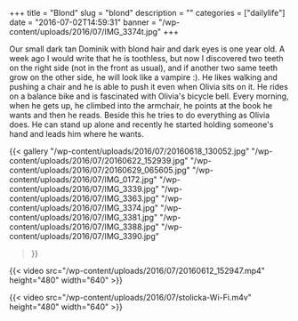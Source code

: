 +++
title = "Blond"
slug = "blond"
description = ""
categories = ["dailylife"]
date = "2016-07-02T14:59:31"
banner = "/wp-content/uploads/2016/07/IMG_3374t.jpg"
+++

Our small dark tan Dominik with blond hair and dark eyes is one year old. A week ago I would write
that he is toothless, but now I discovered two teeth on the right side (not in the front as usual), and
if another two same teeth grow on the other side, he will look like a vampire :). He likes walking
and pushing a chair and he is able to push it even when Olivia sits on it. He rides on a balance
bike and is fascinated with Olivia's bicycle bell. Every morning, when he gets up, he climbed into
the armchair, he points at the book he wants and then he reads. Beside this he tries to do
everything as Olivia does. He can stand up alone and recently he started holding someone's hand and
leads him where he wants.

{{< gallery
    "/wp-content/uploads/2016/07/20160618_130052.jpg"
    "/wp-content/uploads/2016/07/20160622_152939.jpg"
    "/wp-content/uploads/2016/07/20160629_065605.jpg"
    "/wp-content/uploads/2016/07/IMG_0172.jpg"
    "/wp-content/uploads/2016/07/IMG_3339.jpg"
    "/wp-content/uploads/2016/07/IMG_3363.jpg"
    "/wp-content/uploads/2016/07/IMG_3374.jpg"
    "/wp-content/uploads/2016/07/IMG_3381.jpg"
    "/wp-content/uploads/2016/07/IMG_3388.jpg"
    "/wp-content/uploads/2016/07/IMG_3390.jpg"
>}}

{{< video src="/wp-content/uploads/2016/07/20160612_152947.mp4" height="480" width="640" >}}



{{< video src="/wp-content/uploads/2016/07/stolicka-Wi-Fi.m4v" height="480" width="640" >}}

